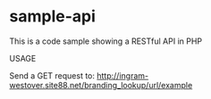 sample-api
==========

This is a code sample showing a RESTful API in PHP


USAGE

Send a GET request to: http://ingram-westover.site88.net/branding_lookup/url/example
